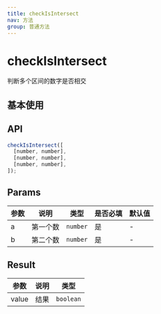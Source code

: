 ```yaml
---
title: checkIsIntersect
nav: 方法
group: 普通方法
---
```


# checkIsIntersect

判断多个区间的数字是否相交

## 基本使用

<code src="./demo.tsx" ></code>

## API

```typescript
checkIsIntersect([
  [number, number],
  [number, number],
  [number, number],
]);
```

## Params

| 参数 | 说明     | 类型     | 是否必填 | 默认值 |
| ---- | -------- | -------- | -------- | ------ |
| a    | 第一个数 | `number` | 是       | -      |
| b    | 第二个数 | `number` | 是       | -      |

## Result

| 参数  | 说明 | 类型      |
| ----- | ---- | --------- |
| value | 结果 | `boolean` |
